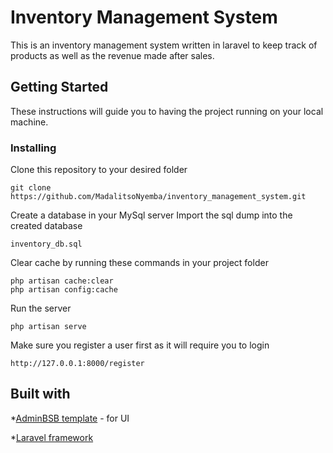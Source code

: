 # Inventory Management System
 This is an inventory management system written in laravel to keep track of products as well as the revenue made after sales.
 
## Getting Started
 These instructions will guide you to having the project running on your local machine.
 
### Installing
 Clone this repository to your desired folder
 ```
git clone https://github.com/MadalitsoNyemba/inventory_management_system.git
 ```
Create a database in your MySql server
Import the sql dump into the created database
```
inventory_db.sql
```
Clear cache by running these commands in your project folder
```
php artisan cache:clear
php artisan config:cache
```
Run the server
```
php artisan serve
```
Make sure you register a user first as it will require you to login
```
http://127.0.0.1:8000/register
```
## Built with
*[AdminBSB template](https://github.com/gurayyarar/AdminBSBMaterialDesign) -  for UI

*[Laravel framework](https://laravel.com/)
